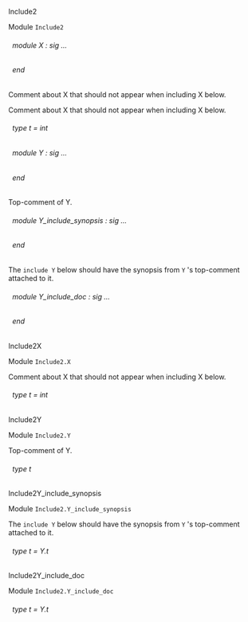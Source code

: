 Include2

 Module  `` Include2 `` 
<a id="module-X"></a>
###### &nbsp; module X : sig ... 
 ###### &nbsp; end

Comment about X that should not appear when including X below.




Comment about X that should not appear when including X below.



<a id="type-t"></a>
###### &nbsp; type t = int



<a id="module-Y"></a>
###### &nbsp; module Y : sig ... 
 ###### &nbsp; end

Top-comment of Y.




<a id="module-Y_include_synopsis"></a>
###### &nbsp; module Y_include_synopsis : sig ... 
 ###### &nbsp; end

The  `` include Y ``  below should have the synopsis from  `` Y `` 's top-comment attached to it.




<a id="module-Y_include_doc"></a>
###### &nbsp; module Y_include_doc : sig ... 
 ###### &nbsp; end


Include2X

 Module  `` Include2.X `` 


Comment about X that should not appear when including X below.

<a id="type-t"></a>
###### &nbsp; type t = int


Include2Y

 Module  `` Include2.Y `` 


Top-comment of Y.

<a id="type-t"></a>
###### &nbsp; type t


Include2Y_include_synopsis

 Module  `` Include2.Y_include_synopsis `` 


The  `` include Y ``  below should have the synopsis from  `` Y `` 's top-comment attached to it.

<a id="type-t"></a>
###### &nbsp; type t = Y.t


Include2Y_include_doc

 Module  `` Include2.Y_include_doc `` 
<a id="type-t"></a>
###### &nbsp; type t = Y.t

